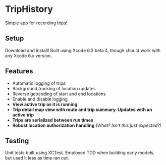 # TripHistory
Simple app for recording trips!

## Setup
Download and install! Built using Xcode 6.3 beta 4, though should work with any Xcode 6.x version.

## Features
* Automatic logging of trips
* Background tracking of location updates
* Reverse geocoding of start and end locations
* Enable and disable logging
* **View active trip as it is running**
* **Trip detail map view with route and trip summary. Updates with an active trip**
* **Trips are serialized between run times**
* **Robust location authorization handling** *(What? Isn't this just expected?)*

## Testing
Unit tests built using XCTest. Employed TDD when building early models, but used it less as time ran out.
